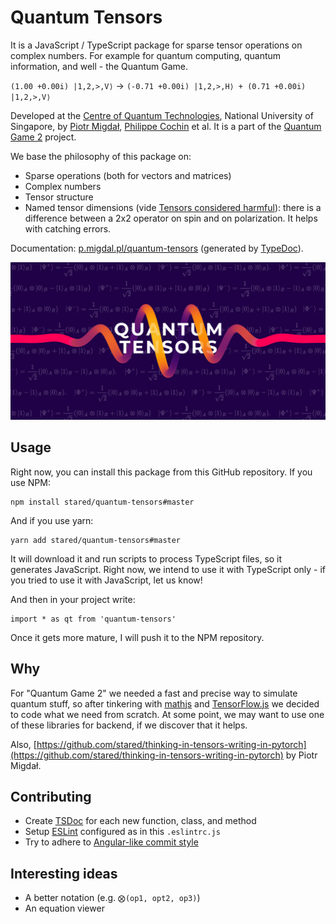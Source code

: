 # Quantum Tensors

It is a JavaScript / TypeScript package for sparse tensor operations on complex numbers.
For example for quantum computing, quantum information, and well - the Quantum Game.

`(1.00 +0.00i) |1,2,>,V⟩` -> `(-0.71 +0.00i) |1,2,>,H⟩ + (0.71 +0.00i) |1,2,>,V⟩`

Developed at the [Centre of Quantum Technologies](https://www.quantumlah.org/), National University of Singapore, by [Piotr Migdał](https://p.migdal.pl/), [Philippe Cochin](https://github.com/sneakyweasel) et al.
It is a part of the [Quantum Game 2](https://github.com/stared/quantum-game-2) project.

We base the philosophy of this package on:

* Sparse operations (both for vectors and matrices)
* Complex numbers
* Tensor structure 
* Named tensor dimensions (vide [Tensors considered harmful](http://nlp.seas.harvard.edu/NamedTensor)): there is a difference between a 2x2 operator on spin and on polarization. It helps with catching errors.

Documentation: [p.migdal.pl/quantum-tensors](https://p.migdal.pl/quantum-tensors) (generated by [TypeDoc](https://typedoc.org/)).

![Quantum Tensors logo](imgs/quantum-tensors-logo.jpg)

## Usage

Right now, you can install this package from this GitHub repository.
If you use NPM:

```
npm install stared/quantum-tensors#master
```

And if you use yarn:

```
yarn add stared/quantum-tensors#master
```

It will download it and run scripts to process TypeScript files, so it generates JavaScript.
Right now, we intend to use it with TypeScript only - if you tried to use it with JavaScript, let us know!

And then in your project write:

```{ts}
import * as qt from 'quantum-tensors'
```

Once it gets more mature, I will push it to the NPM repository.


## Why

For "Quantum Game 2" we needed a fast and precise way to simulate quantum stuff, so after tinkering with [mathjs](https://mathjs.org/) and [TensorFlow.js](https://www.tensorflow.org/js) we decided to code what we need from scratch.
At some point, we may want to use one of these libraries for backend, if we discover that it helps.

Also, [https://github.com/stared/thinking-in-tensors-writing-in-pytorch](https://github.com/stared/thinking-in-tensors-writing-in-pytorch) by Piotr Migdał.

## Contributing

* Create [TSDoc](https://www.npmjs.com/package/@microsoft/tsdoc) for each new function, class, and method
* Setup [ESLint](https://eslint.org/) configured as in this `.eslintrc.js` 
* Try to adhere to [Angular-like commit style](https://github.com/angular/angular/blob/master/CONTRIBUTING.md)

## Interesting ideas

* A better notation (e.g. `⨂(op1, opt2, op3)`)
* An equation viewer

